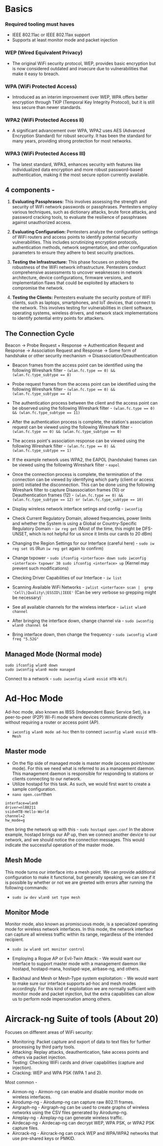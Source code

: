 # Basics

### Required tooling must haves
- IEEE 802.11ac or IEEE 802.11ax support
- Supports at least monitor mode and packet injection


### WEP (Wired Equivalent Privacy)
- The original WiFi security protocol, WEP, provides basic encryption but is now considered outdated and insecure due to vulnerabilities that make it easy to breach.
### WPA (WiFi Protected Access)
- Introduced as an interim improvement over WEP, WPA offers better encryption through TKIP (Temporal Key Integrity Protocol), but it is still less secure than newer standards.
### WPA2 (WiFi Protected Access II)
- A significant advancement over WPA, WPA2 uses AES (Advanced Encryption Standard) for robust security. It has been the standard for many years, providing strong protection for most networks.
### WPA3 (WiFi Protected Access III)
- The latest standard, WPA3, enhances security with features like individualized data encryption and more robust password-based authentication, making it the most secure option currently available.

## 4 components -
1. **Evaluating Passphrases:** This involves assessing the strength and security of WiFi network passwords or passphrases. Pentesters employ various techniques, such as dictionary attacks, brute force attacks, and password cracking tools, to evaluate the resilience of passphrases against unauthorized access.

2. **Evaluating Configuration:** Pentesters analyze the configuration settings of WiFi routers and access points to identify potential security vulnerabilities. This includes scrutinizing encryption protocols, authentication methods, network segmentation, and other configuration parameters to ensure they adhere to best security practices.

3. **Testing the Infrastructure:** This phase focuses on probing the robustness of the WiFi network infrastructure. Pentesters conduct comprehensive assessments to uncover weaknesses in network architecture, device configurations, firmware versions, and implementation flaws that could be exploited by attackers to compromise the network.

4. **Testing the Clients:** Pentesters evaluate the security posture of WiFi clients, such as laptops, smartphones, and IoT devices, that connect to the network. This involves testing for vulnerabilities in client software, operating systems, wireless drivers, and network stack implementations to identify potential entry points for attackers.


## The Connection Cycle
Beacon -> Probe Request + Response -> Authentication Request and Response -> Association Request and Response -> Some form of handshake or other security mechanism -> Disassociation/Deauthentication

- Beacon frames from the access point can be identified using the following Wireshark filter - `(wlan.fc.type == 0) && (wlan.fc.type_subtype == 8)`
- Probe request frames from the access point can be identified using the following Wireshark filter - `(wlan.fc.type == 0) && (wlan.fc.type_subtype == 4)`
- The authentication process between the client and the access point can be observed using the following Wireshark filter - `(wlan.fc.type == 0) && (wlan.fc.type_subtype == 11)`
- After the authentication process is complete, the station's association request can be viewed using the following Wireshark filter - `(wlan.fc.type == 0) && (wlan.fc.type_subtype == 0)`
- The access point's association response can be viewed using the following Wireshark filter - `(wlan.fc.type == 0) && (wlan.fc.type_subtype == 1)`
- If the example network uses WPA2, the EAPOL (handshake) frames can be viewed using the following Wireshark filter - `eapol`
- Once the connection process is complete, the termination of the connection can be viewed by identifying which party (client or access point) initiated the disconnection. This can be done using the following Wireshark filter to capture Disassociation frames (10) or Deauthentication frames (12) - `(wlan.fc.type == 0) && (wlan.fc.type_subtype == 12) or (wlan.fc.type_subtype == 10)`

- Display wireless network interface setings and config - `iwconfig`
- Check Current Regulatory Domain, allowed frequencies, power limits and whether the System is using a Global or Country-Specific Regulatory Domain - `iw reg get` (Most of the time, this might be DFS-UNSET, which is not helpful for us since it limits our cards to 20 dBm)
- Changing the Region Settings for our Interface (careful here) - `sudo iw reg set US` (Run `iw reg get` again to confirm)
- Change txpower - ```sudo ifconfig <interface> down
sudo iwconfig <interface> txpower 30
sudo ifconfig <interface> up``` (Kernel may prevent such modifications)

- Checking Driver Capabilities of our Interface - `iw list`
- Scanning Available WiFi Networks - `iwlist <interface> scan |  grep 'Cell\|Quality\|ESSID\|IEEE'` (Can be very verbose so grepping might be necessary)`
- See all available channels for the wireless interface - `iwlist wlan0 channel`
- After bringing the interface down, change channel via - `sudo iwconfig wlan0 channel 64`
- Bring interface down, then change the frequency - `sudo iwconfig wlan0 freq "5.52G"`

## Managed Mode (Normal mode)
```
sudo ifconfig wlan0 down
sudo iwconfig wlan0 mode managed
```
Connect to a network - `sudo iwconfig wlan0 essid HTB-Wifi`

# Ad-Hoc Mode
Ad-hoc mode, also known as IBSS (Independent Basic Service Set), is a peer-to-peer (P2P) Wi-Fi mode where devices communicate directly without requiring a router or access point (AP).
- `iwconfig wlan0 mode ad-hoc` then to connect `iwconfig wlan0 essid HTB-Mesh`

## Master mode
- On the flip side of managed mode is master mode (access point/router mode). For this we need what is referred to as a management daemon. This management daemon is responsible for responding to stations or clients connecting to our network.
- Utilize hostapd for this task. As such, we would first want to create a sample configuration.
- `nano open.conf`then
```
interface=wlan0
driver=nl80211
ssid=HTB-Hello-World
channel=2
hw_mode=g
```
then bring the network up with this - `sudo hostapd open.conf`
In the above example, hostapd brings our AP up, then we connect another device to our network, and we should notice the connection messages. This would indicate the successful operation of the master mode.

## Mesh Mode
This mode turns our interface into a mesh point. We can provide additional configuration to make it functional, but generally speaking, we can see if it is possible by whether or not we are greeted with errors after running the following commands:
- `sudo iw dev wlan0 set type mesh`

## Monitor Mode
Monitor mode, also known as promiscuous mode, is a specialized operating mode for wireless network interfaces. In this mode, the network interface can capture all wireless traffic within its range, regardless of the intended recipient.
- `sudo iw wlan0 set monitor control`

- Employing a Rogue AP or Evil-Twin Attack: - We would want our interface to support master mode with a management daemon like hostapd, hostapd-mana, hostapd-wpe, airbase-ng, and others.
- Backhaul and Mesh or Mesh-Type system exploitation: - We would want to make sure our interface supports ad-hoc and mesh modes accordingly. For this kind of exploitation we are normally sufficient with monitor mode and packet injection, but the extra capabilities can allow us to perform node impersonation among others.

# Aircrack-ng Suite of tools (About 20)
Focuses on different areas of WiFi security:
- Monitoring: Packet capture and export of data to text files for further processing by third party tools.
- Attacking: Replay attacks, deauthentication, fake access points and others via packet injection.
- Testing: Checking WiFi cards and driver capabilities (capture and injection).
- Cracking: WEP and WPA PSK (WPA 1 and 2).

Most common -
- Airmon-ng - Airmon-ng can enable and disable monitor mode on wireless interfaces.
- Airodump-ng - Airodump-ng can capture raw 802.11 frames.
- Airgraph-ng - Airgraph-ng can be used to create graphs of wireless networks using the CSV files generated by Airodump-ng.
- Aireplay-ng - Aireplay-ng can generate wireless traffic.
- Airdecap-ng - Airdecap-ng can decrypt WEP, WPA PSK, or WPA2 PSK capture files.
- Aircrack-ng - Aircrack-ng can crack WEP and WPA/WPA2 networks that use pre-shared keys or PMKID.


